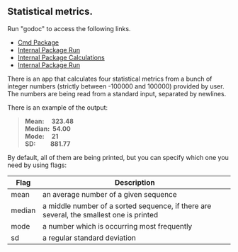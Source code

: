 ## Statistical metrics.

Run "godoc" to access the following links.
- [Cmd Package](http://localhost:6060/pkg/go_day_00/cmd/app)
- [Internal Package Run](http://localhost:6060/pkg/go_day_00/internal/app/run)
- [Internal Package Calculations](http://localhost:6060/pkg/go_day_00/internal/app/calculations)
- [Internal Package Run](http://localhost:6060/pkg/go_day_00/internal/app/run)

There is an app that calculates four statistical metrics from a bunch of integer numbers (strictly between -100000 and 100000) provided by user. The numbers are being read from a standard input, separated by newlines.

There is an example of the output:  
> **Mean:&nbsp;&nbsp;&nbsp;&nbsp;&nbsp;323.48**  
> **Median:&nbsp;&nbsp;54.00**  
> **Mode:&nbsp;&nbsp;&nbsp;&nbsp;&nbsp;21**  
> **SD:&nbsp;&nbsp;&nbsp;&nbsp;&nbsp;&nbsp;&nbsp;&nbsp;&nbsp;&nbsp;881.77**

By default, all of them are being printed, but you can specify which one you need by using flags:

| Flag | Description |
|------|-------|
| mean | an average number of a given sequence |
| median | a middle number of a sorted sequence, if there are several, the smallest one is printed |
| mode | a number which is occurring most frequently |
| sd | a regular standard deviation |
